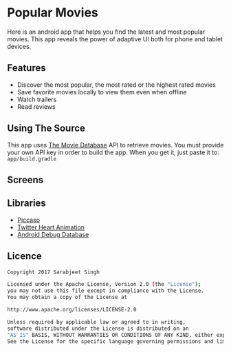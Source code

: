 # Popular Movies

Here is an android app that helps you find the latest and most popular movies.
This app reveals the power of adaptive UI both for phone and tablet devices.

## Features

 - Discover the most popular, the most rated or the highest rated movies
 - Save favorite movies locally to view them even when offline
 - Watch trailers
 - Read reviews
  
## Using The Source
 
 This app uses [The Movie Database](https://www.themoviedb.org/documentation/api) API to retrieve movies. You must provide your own API key in order to build the app. When you get it, just paste it to: ``` app/build.gradle ```
 
 
## Screens





## Libraries

 - [Piccaso](https://github.com/square/picasso)
 - [Twitter Heart Animation](https://github.com/jd-alexander/LikeButton)
 - [Android Debug Database](https://github.com/amitshekhariitbhu/Android-Debug-Database)
 
## Licence


```sh
Copyright 2017 Sarabjeet Singh

Licensed under the Apache License, Version 2.0 (the "License"); 
you may not use this file except in compliance with the License.
You may obtain a copy of the License at

http://www.apache.org/licenses/LICENSE-2.0

Unless required by applicable law or agreed to in writing, 
software distributed under the License is distributed on an
"AS IS" BASIS, WITHOUT WARRANTIES OR CONDITIONS OF ANY KIND, either express or implied. 
See the License for the specific language governing permissions and limitations under the License.
```
